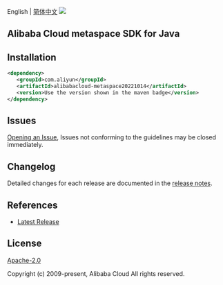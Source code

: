 English | [简体中文](README-CN.md)
![](https://aliyunsdk-pages.alicdn.com/icons/AlibabaCloud.svg)

## Alibaba Cloud metaspace SDK for Java

## Installation

```xml
<dependency>
   <groupId>com.aliyun</groupId>
   <artifactId>alibabacloud-metaspace20221014</artifactId>
   <version>Use the version shown in the maven badge</version>
</dependency>
```

## Issues
[Opening an Issue](https://github.com/aliyun/alibabacloud-java-async-sdk/issues/new), Issues not conforming to the guidelines may be closed immediately.

## Changelog
Detailed changes for each release are documented in the [release notes](./ChangeLog.txt).

## References
* [Latest Release](https://github.com/aliyun/alibabacloud-async-java-sdk/)

## License
[Apache-2.0](http://www.apache.org/licenses/LICENSE-2.0)

Copyright (c) 2009-present, Alibaba Cloud All rights reserved.